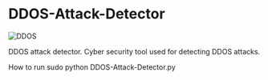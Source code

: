 # DDOS-Attack-Detector

![DDOS](https://github.com/user-attachments/assets/23c921d5-e619-408b-b489-53dfd73ab22f)

DDOS attack detector. Cyber security tool used for detecting DDOS attacks.

How to run
sudo python DDOS-Attack-Detector.py
